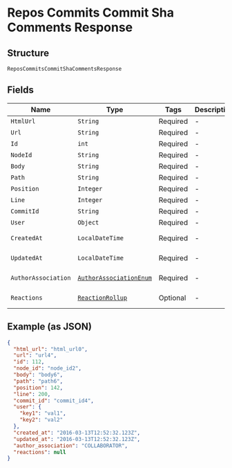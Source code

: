 
# Repos Commits Commit Sha Comments Response

## Structure

`ReposCommitsCommitShaCommentsResponse`

## Fields

| Name | Type | Tags | Description | Getter | Setter |
|  --- | --- | --- | --- | --- | --- |
| `HtmlUrl` | `String` | Required | - | String getHtmlUrl() | setHtmlUrl(String htmlUrl) |
| `Url` | `String` | Required | - | String getUrl() | setUrl(String url) |
| `Id` | `int` | Required | - | int getId() | setId(int id) |
| `NodeId` | `String` | Required | - | String getNodeId() | setNodeId(String nodeId) |
| `Body` | `String` | Required | - | String getBody() | setBody(String body) |
| `Path` | `String` | Required | - | String getPath() | setPath(String path) |
| `Position` | `Integer` | Required | - | Integer getPosition() | setPosition(Integer position) |
| `Line` | `Integer` | Required | - | Integer getLine() | setLine(Integer line) |
| `CommitId` | `String` | Required | - | String getCommitId() | setCommitId(String commitId) |
| `User` | `Object` | Required | - | Object getUser() | setUser(Object user) |
| `CreatedAt` | `LocalDateTime` | Required | - | LocalDateTime getCreatedAt() | setCreatedAt(LocalDateTime createdAt) |
| `UpdatedAt` | `LocalDateTime` | Required | - | LocalDateTime getUpdatedAt() | setUpdatedAt(LocalDateTime updatedAt) |
| `AuthorAssociation` | [`AuthorAssociationEnum`](../../doc/models/author-association-enum.md) | Required | - | AuthorAssociationEnum getAuthorAssociation() | setAuthorAssociation(AuthorAssociationEnum authorAssociation) |
| `Reactions` | [`ReactionRollup`](../../doc/models/reaction-rollup.md) | Optional | - | ReactionRollup getReactions() | setReactions(ReactionRollup reactions) |

## Example (as JSON)

```json
{
  "html_url": "html_url0",
  "url": "url4",
  "id": 112,
  "node_id": "node_id2",
  "body": "body6",
  "path": "path6",
  "position": 142,
  "line": 200,
  "commit_id": "commit_id4",
  "user": {
    "key1": "val1",
    "key2": "val2"
  },
  "created_at": "2016-03-13T12:52:32.123Z",
  "updated_at": "2016-03-13T12:52:32.123Z",
  "author_association": "COLLABORATOR",
  "reactions": null
}
```

